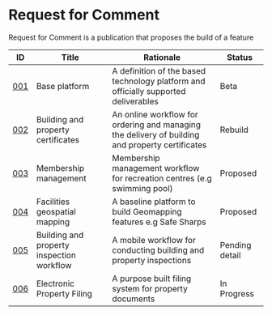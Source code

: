 # Request for Comment

Request for Comment is a publication that proposes the build of a feature 

ID | Title | Rationale | Status
--- | --- | --- | --- 
[001](RFC-001.md) | Base platform | A definition of the based technology platform and officially supported deliverables | Beta
[002](RFC-002.md) | Building and property certificates | An online workflow for ordering and managing the delivery of building and property certificates | Rebuild
[003](RFC-003.md) | Membership management | Membership management workflow for recreation centres (e.g swimming pool) | Proposed
[004](RFC-004.md) | Facilities geospatial mapping | A baseline platform to build Geomapping features e.g Safe Sharps | Proposed
[005](RFC-005.md) | Building and property inspection workflow | A mobile workflow for conducting building and property inspections | Pending detail 
[006](RFC-006.md) | Electronic Property Filing | A purpose built filing system for property documents | In Progress 
